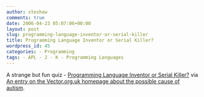 ```yaml
---
author: steshaw
comments: true
date: 2006-04-23 05:07:06+00:00
layout: post
slug: programming-language-inventor-or-serial-killer
title: Programming Language Inventor or Serial Killer?
wordpress_id: 45
categories: - Programming
tags: - APL - J - K - Programming Languages
---
```


A strange but fun quiz -
[Programming Language Inventor or Serial Killer?](http://www.malevole.com/mv/misc/killerquiz/) via [An entry on the Vector.org.uk homepage about the possible cause of autism](http://www.vector.org.uk/?submit=entry&url=http://vector.org.uk/weblog/archive/000091.html).
